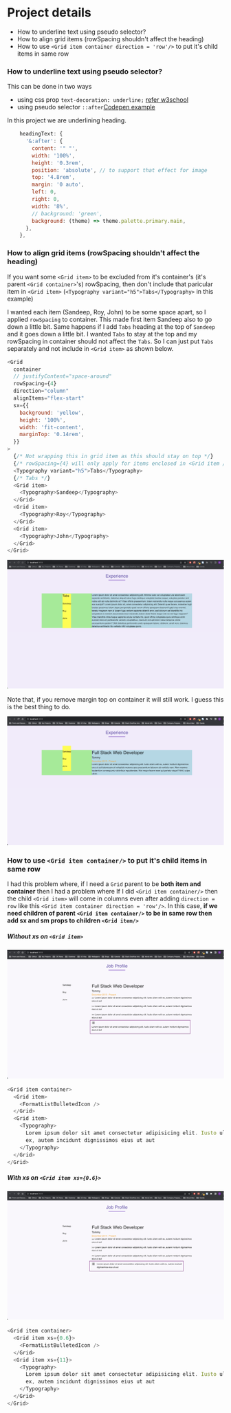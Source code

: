 # Project details

- How to underline text using pseudo selector?
- How to align grid items (rowSpacing shouldn't affect the heading)
- How to use `<Grid item container direction = 'row'/>` to put it's child items in same row

### How to underline text using pseudo selector?

This can be done in two ways

- using css prop `text-decoration: underline;` [refer w3school](https://www.w3schools.com/cssref/pr_text_text-decoration.asp)
- using pseudo selector `::after`[Codepen example](https://codepen.io/elb96/pen/aXKXBx)

In this project we are underlining heading.

```js
    headingText: {
      '&:after': {
        content: '" "',
        width: '100%',
        height: '0.3rem',
        position: 'absolute', // to support that effect for image
        top: '4.8rem',
        margin: '0 auto',
        left: 0,
        right: 0,
        width: '8%',
        // background: 'green',
        background: (theme) => theme.palette.primary.main,
      },
    },
```

### How to align grid items (rowSpacing shouldn't affect the heading)

If you want some `<Grid item>` to be excluded from it's container's (it's parent `<Grid container>`'s) rowSpacing, then don't include that paricular item in `<Grid item>` (`<Typography variant="h5">Tabs</Typography>` in this example)

I wanted each item (Sandeep, Roy, John) to be some space apart, so I applied `rowSpacing` to container. This made first item Sandeep also to go down a little bit. Same happens if I add `Tabs` heading at the top of `Sandeep` and it goes down a little bit. I wanted `Tabs` to stay at the top and my rowSpacing in container should not affect the `Tabs`. So I can just put `Tabs` separately and not include in `<Grid item>` as shown below.

```js
<Grid
  container
  // justifyContent="space-around"
  rowSpacing={4}
  direction="column"
  alignItems="flex-start"
  sx={{
    background: 'yellow',
    height: '100%',
    width: 'fit-content',
    marginTop: '0.14rem',
  }}
>
  {/* Not wrapping this in grid item as this should stay on top */}
  {/* rowSpacing={4} will only apply for items enclosed in <Grid item /> below */}
  <Typography variant="h5">Tabs</Typography>
  {/* Tabs */}
  <Grid item>
    <Typography>Sandeep</Typography>
  </Grid>
  <Grid item>
    <Typography>Roy</Typography>
  </Grid>
  <Grid item>
    <Typography>John</Typography>
  </Grid>
</Grid>
```

![image info](./ImagesForReadme/GridRowSpacing.png)

Note that, if you remove margin top on container it will still work. I guess this is the best thing to do.

![image info](./ImagesForReadme/GridRowSpacingNoMarginBottom.png)

### How to use `<Grid item container/>` to put it's child items in same row

I had this problem where, if I need a `Grid` parent to be **both item and container** then I had a problem where
If I did `<Grid item container/>` then the child `<Grid item>` will come in columns even after adding `direction = row` like this
`<Grid item container direction = 'row'/>`. In this case, **if we need children of parent `<Grid item container/>` to be in same row then add sx and sm props to children `<Grid item/>`**

##### Without xs on `<Grid item>`

![image info](./ImagesForReadme/GridContainerRowProblem.png)

```js
<Grid item container>
  <Grid item>
    <FormatListBulletedIcon />
  </Grid>
  <Grid item>
    <Typography>
      Lorem ipsum dolor sit amet consectetur adipisicing elit. Iusto ullam velit
      ex, autem incidunt dignissimos eius ut aut
    </Typography>
  </Grid>
</Grid>
```

##### With xs on `<Grid item xs={0.6}>`

![image info](./ImagesForReadme/GridRowSpacingRowSolution.png)

```js
<Grid item container>
  <Grid item xs={0.6}>
    <FormatListBulletedIcon />
  </Grid>
  <Grid item xs={11}>
    <Typography>
      Lorem ipsum dolor sit amet consectetur adipisicing elit. Iusto ullam velit
      ex, autem incidunt dignissimos eius ut aut
    </Typography>
  </Grid>
</Grid>
```
